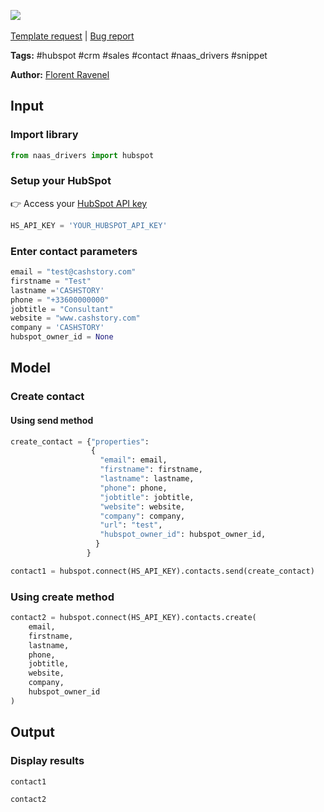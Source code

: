 <a href="https://app.naas.ai/user-redirect/naas/downloader?url=https://raw.githubusercontent.com/jupyter-naas/awesome-notebooks/master/HubSpot/HubSpot_Create_contact.ipynb" target="_parent"><img src="https://naasai-public.s3.eu-west-3.amazonaws.com/open_in_naas.svg"/></a><br><br><a href="https://github.com/jupyter-naas/awesome-notebooks/issues/new?assignees=&labels=&template=template-request.md&title=Tool+-+Action+of+the+notebook+">Template request</a> | <a href="https://github.com/jupyter-naas/awesome-notebooks/issues/new?assignees=&labels=bug&template=bug_report.md&title=HubSpot+-+Create+contact:+Error+short+description">Bug report</a>

**Tags:** #hubspot #crm #sales #contact #naas_drivers #snippet

**Author:** [Florent Ravenel](https://www.linkedin.com/in/florent-ravenel/)

## Input

### Import library


```python
from naas_drivers import hubspot
```

### Setup your HubSpot
👉 Access your [HubSpot API key](https://knowledge.hubspot.com/integrations/how-do-i-get-my-hubspot-api-key)


```python
HS_API_KEY = 'YOUR_HUBSPOT_API_KEY'
```

### Enter contact parameters


```python
email = "test@cashstory.com"
firstname = "Test"
lastname ='CASHSTORY'
phone = "+33600000000"
jobtitle = "Consultant"
website = "www.cashstory.com"
company = 'CASHSTORY'
hubspot_owner_id = None
```

## Model

### Create contact

#### Using send method


```python
create_contact = {"properties": 
                  {
                    "email": email,
                    "firstname": firstname,
                    "lastname": lastname,
                    "phone": phone,
                    "jobtitle": jobtitle,
                    "website": website,
                    "company": company,
                    "url": "test",
                    "hubspot_owner_id": hubspot_owner_id,
                   }
                 }

contact1 = hubspot.connect(HS_API_KEY).contacts.send(create_contact)
```

### Using create method


```python
contact2 = hubspot.connect(HS_API_KEY).contacts.create(
    email,
    firstname,
    lastname,
    phone,
    jobtitle,
    website,
    company,
    hubspot_owner_id
)
```

## Output

### Display results


```python
contact1
```


```python
contact2
```
